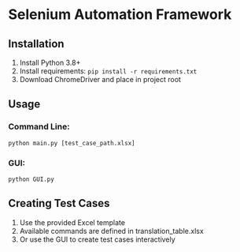 # Selenium Automation Framework

## Installation
1. Install Python 3.8+
2. Install requirements: `pip install -r requirements.txt`
3. Download ChromeDriver and place in project root

## Usage
### Command Line:
`python main.py [test_case_path.xlsx]`

### GUI:
`python GUI.py`

## Creating Test Cases
1. Use the provided Excel template
2. Available commands are defined in translation_table.xlsx
3. Or use the GUI to create test cases interactively

